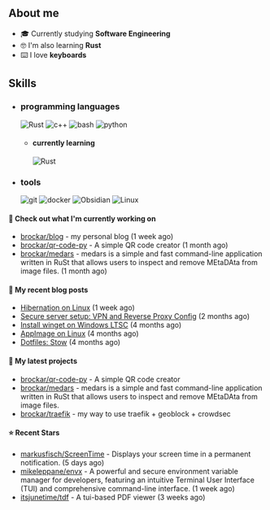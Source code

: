 

## About me 

- 🎓 Currently studying **Software Engineering**
- 🤓 I'm also learning **Rust**
- ⌨️ I love **keyboards**

## Skills  
  
- <h3> programming languages </h3>
  <img src = "https://img.shields.io/badge/Rust-000000?style=for-the-badge&logo=rust&logoColor=red" alt = "Rust" />
  <img src = "https://img.shields.io/badge/c++-%2300599C.svg?style=for-the-badge&logo=c%2B%2B&logoColor=white" alt = "c++" />
  <img src = "https://img.shields.io/badge/shell_script-%23121011.svg?style=for-the-badge&logo=gnu-bash&logoColor=white" alt = "bash" />
  <img src = "https://img.shields.io/badge/Python-14354C?style=for-the-badge&logo=python&logoColor=white" alt = "python" />
  
  - <h4> currently learning </h4>
    <img src = "https://img.shields.io/badge/Rust-000000?style=for-the-badge&logo=rust&logoColor=red" alt = "Rust" />

- <h3> tools </h3>
    <img src = "https://img.shields.io/badge/git-%23F05033.svg?style=for-the-badge&logo=git&logoColor=white" alt = "git" />
    <img src = "https://img.shields.io/badge/docker-%230db7ed.svg?style=for-the-badge&logo=docker&logoColor=white" alt = "docker" />
    <img src = "https://img.shields.io/badge/Obsidian-%23483699.svg?style=for-the-badge&logo=obsidian&logoColor=white" alt = "Obsidian" />
    <img src = "https://img.shields.io/badge/Linux-FCC624?style=for-the-badge&logo=linux&logoColor=black" alt = "Linux" />

#### 👷 Check out what I'm currently working on

- [brockar/blog](https://github.com/brockar/blog) - my personal blog (1 week ago)
- [brockar/qr-code-py](https://github.com/brockar/qr-code-py) - A simple QR code creator (1 month ago)
- [brockar/medars](https://github.com/brockar/medars) - medars is a simple and fast command-line application written in RuSt that allows users to inspect and remove MEtaDAta from image files. (1 month ago)

#### 📜 My recent blog posts

- [Hibernation on Linux](https://blog.mguz.xyz/p/hibernation-on-linux/) (1 week ago)
- [Secure server setup: VPN and Reverse Proxy Config](https://blog.mguz.xyz/p/secure-server-setup-vpn-and-reverse-proxy-config/) (2 months ago)
- [Install winget on Windows LTSC](https://blog.mguz.xyz/p/install-winget-on-windows-ltsc/) (4 months ago)
- [AppImage on Linux](https://blog.mguz.xyz/p/appimage-on-linux/) (4 months ago)
- [Dotfiles: Stow](https://blog.mguz.xyz/p/dotfiles-stow/) (4 months ago)

#### 🌱 My latest projects

- [brockar/qr-code-py](https://github.com/brockar/qr-code-py) - A simple QR code creator
- [brockar/medars](https://github.com/brockar/medars) - medars is a simple and fast command-line application written in RuSt that allows users to inspect and remove MEtaDAta from image files.
- [brockar/traefik](https://github.com/brockar/traefik) - my way to use traefik &#43; geoblock &#43; crowdsec

#### ⭐ Recent Stars

- [markusfisch/ScreenTime](https://github.com/markusfisch/ScreenTime) - Displays your screen time in a permanent notification. (5 days ago)
- [mikeleppane/envx](https://github.com/mikeleppane/envx) - A powerful and secure environment variable manager for developers, featuring an intuitive Terminal User Interface (TUI) and comprehensive command-line interface. (1 week ago)
- [itsjunetime/tdf](https://github.com/itsjunetime/tdf) - A tui-based PDF viewer (3 weeks ago)


